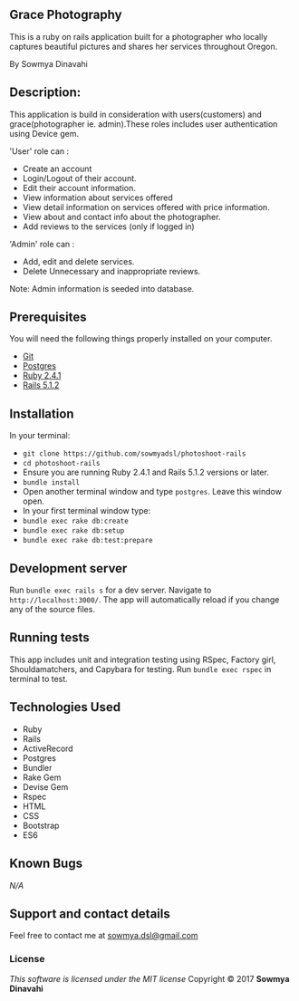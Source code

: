## Grace Photography

This is a ruby on rails application built for a photographer who locally captures beautiful pictures and shares her services throughout Oregon.


By Sowmya Dinavahi

## Description:

This application is build in consideration with users(customers) and grace(photographer ie. admin).These roles includes user authentication using Device gem.

'User' role can :
* Create an account
* Login/Logout of their account.
* Edit their account information.
* View information about services offered
* View detail information on services offered with price information.
* View about and contact info about the photographer.
* Add reviews to the services (only if logged in)


'Admin' role can :
* Add, edit and delete services.
* Delete Unnecessary and inappropriate reviews.

Note: Admin information is seeded into database.

## Prerequisites

You will need the following things properly installed on your computer.

* [Git](https://git-scm.com/)
* [Postgres](https://www.postgresql.org/)
* [Ruby 2.4.1](https://www.ruby-lang.org/en/downloads/)
* [Rails 5.1.2](http://rubyonrails.org/)

## Installation

In your terminal:
* `git clone https://github.com/sowmyadsl/photoshoot-rails`
* `cd photoshoot-rails`
* Ensure you are running Ruby 2.4.1 and Rails 5.1.2 versions or later.
* `bundle install`
* Open another terminal window and type `postgres`.  Leave this window open.
* In your first terminal window type:
* `bundle exec rake db:create`
* `bundle exec rake db:setup`
* `bundle exec rake db:test:prepare`

## Development server

Run `bundle exec rails s` for a dev server. Navigate to `http://localhost:3000/`. The app will automatically reload if you change any of the source files.

## Running tests

This app includes unit and integration testing using RSpec, Factory girl, Shouldamatchers, and Capybara for testing.
Run `bundle exec rspec` in terminal to test.

## Technologies Used

* Ruby
* Rails
* ActiveRecord
* Postgres
* Bundler
* Rake Gem
* Devise Gem
* Rspec
* HTML
* CSS
* Bootstrap
* ES6

## Known Bugs
_N/A_

## Support and contact details
Feel free to contact me at sowmya.dsl@gmail.com

### License
*This software is licensed under the MIT license*
Copyright © 2017 **Sowmya Dinavahi**
